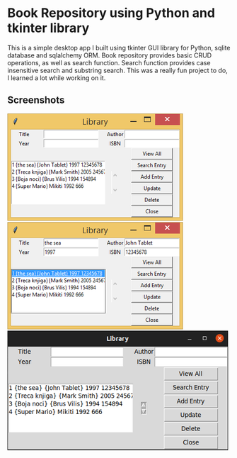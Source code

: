 # Book Repository using Python and tkinter library
This is a simple desktop app I built using tkinter GUI library for Python, sqlite database and sqlalchemy ORM. Book repository provides basic CRUD operations, 
as well as search function. Search function provides case insensitive search and substring search. This was a really fun project to do, 
I learned a lot while working on it.

## Screenshots

![](https://github.com/acast83/Book_Repository-tkinter_sqlalchemy/blob/master/Screenshots/1.png)
![](https://github.com/acast83/Book_Repository-tkinter_sqlalchemy/blob/master/Screenshots/2.png)
![](https://github.com/acast83/Book_Repository-tkinter_sqlalchemy/blob/master/Screenshots/Screenshot%20from%202021-10-26%2017-25-37.png)
